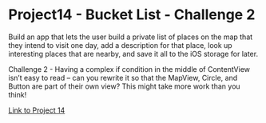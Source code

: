 # Project14 - Bucket List - Challenge 2

Build an app that lets the user build a private list of places on the map that they intend to visit one day, add a description for that place, look up interesting places that are nearby, and save it all to the iOS storage for later.

Challenge 2 - Having a complex if condition in the middle of ContentView isn’t easy to read – can you rewrite it so that the MapView, Circle, and Button are part of their own view? This might take more work than you think!

[Link to Project 14](https://www.hackingwithswift.com/books/ios-swiftui/bucket-list-wrap-up)
